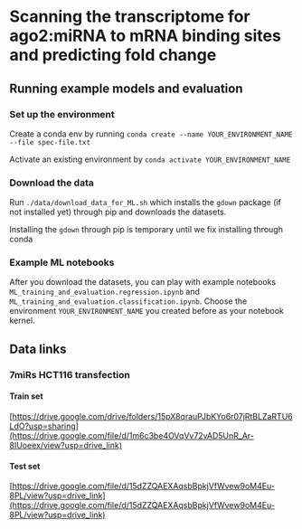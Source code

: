 # Scanning the transcriptome for ago2:miRNA to mRNA binding sites and predicting fold change

## Running example models and evaluation
### Set up the environment
Create a conda env by running ```conda create --name YOUR_ENVIRONMENT_NAME --file spec-file.txt```

Activate an existing environment by ```conda activate YOUR_ENVIRONMENT_NAME```

### Download the data
Run ```./data/download_data_for_ML.sh``` which installs the ```gdown``` package (if not installed yet) through pip and downloads the datasets.

Installing the ```gdown``` through pip is temporary until we fix installing through conda 


### Example ML notebooks
After you download the datasets, you can play with example notebooks ```ML_training_and_evaluation.regression.ipynb``` and ```ML_training_and_evaluation.classification.ipynb```. Choose the environment ```YOUR_ENVIRONMENT_NAME``` you created before as your notebook kernel.

## Data links
### 7miRs HCT116 transfection
#### Train set
[https://drive.google.com/drive/folders/15pX8qrauPJbKYo6r07jRtBLZaRTU6LdO?usp=sharing](https://drive.google.com/file/d/1m6c3be4OVqVv72vAD5UnR_Ar-8IUoeex/view?usp=drive_link)
#### Test set
[https://drive.google.com/file/d/15dZZQAEXAqsbBpkjVfWvew9oM4Eu-8PL/view?usp=drive_link](https://drive.google.com/file/d/15dZZQAEXAqsbBpkjVfWvew9oM4Eu-8PL/view?usp=drive_link)
